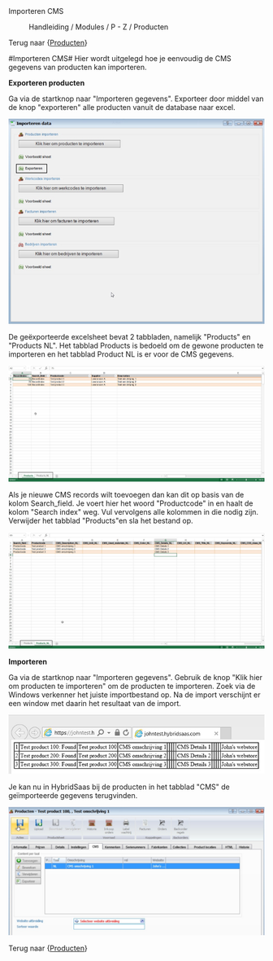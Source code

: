 <properties>
	<page>
		<title>Importeren CMS</title>
		<description>Importeren CMS</description>
	</page>
	<menu>
		<position>Handleiding / Modules / P - Z / Producten </position>
		<title>Importeren CMS</title>
	</menu>
</properties>

Terug naar {[Producten](http://hybridsaas.support/pages/handleiding/modules/P-Z/producten/producten)}

#Importeren CMS#
Hier wordt uitgelegd hoe je eenvoudig de CMS gegevens van producten kan importeren.


**Exporteren producten**

Ga via de startknop naar "Importeren gegevens".
Exporteer door middel van de knop "exporteren" alle producten vanuit de database naar excel.
 
![](images/producten-importeren.jpg)

De geëxporteerde excelsheet bevat 2 tabbladen, namelijk "Products" en "Products NL".
Het tabblad Products is bedoeld om de gewone producten te importeren en het tabblad Product NL is er voor de CMS gegevens.


![](images/producten-excel.jpg)

Als je nieuwe CMS records wilt toevoegen dan kan dit op basis van de kolom Search_field. Je voert hier het woord "Productcode" in en haalt de kolom "Search index" weg. 
Vul vervolgens alle kolommen in die nodig zijn.
Verwijder het tabblad "Products"en sla het bestand op.


![](images/producten-excel1.jpg)

**Importeren**

Ga via de startknop naar "Importeren gegevens".
Gebruik de knop "Klik hier om producten te importeren" om de producten te importeren. Zoek via de Windows verkenner het juiste importbestand op.
Na de import verschijnt er een window met daarin het resultaat van de import.

![](images/producten-resultaat.jpg)

Je kan nu in HybridSaas bij de producten in het tabblad "CMS" de geïmporteerde gegevens terugvinden.

![](images/producten-hs-resultaat.jpg)


Terug naar {[Producten](http://hybridsaas.support/pages/handleiding/modules/P-Z/producten/producten)}